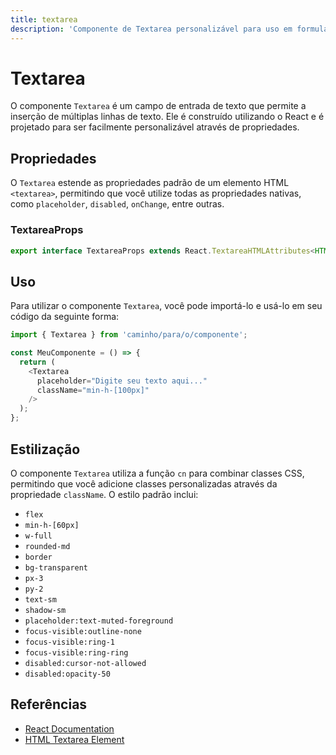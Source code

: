 ```yaml
---
title: textarea
description: 'Componente de Textarea personalizável para uso em formulários.'
---
```


# Textarea

O componente `Textarea` é um campo de entrada de texto que permite a inserção de múltiplas linhas de texto. Ele é construído utilizando o React e é projetado para ser facilmente personalizável através de propriedades.

## Propriedades

O `Textarea` estende as propriedades padrão de um elemento HTML `<textarea>`, permitindo que você utilize todas as propriedades nativas, como `placeholder`, `disabled`, `onChange`, entre outras.

### TextareaProps

```typescript
export interface TextareaProps extends React.TextareaHTMLAttributes<HTMLTextAreaElement> {}
```

## Uso

Para utilizar o componente `Textarea`, você pode importá-lo e usá-lo em seu código da seguinte forma:

```javascript
import { Textarea } from 'caminho/para/o/componente';

const MeuComponente = () => {
  return (
    <Textarea
      placeholder="Digite seu texto aqui..."
      className="min-h-[100px]"
    />
  );
};
```

## Estilização

O componente `Textarea` utiliza a função `cn` para combinar classes CSS, permitindo que você adicione classes personalizadas através da propriedade `className`. O estilo padrão inclui:

- `flex`
- `min-h-[60px]`
- `w-full`
- `rounded-md`
- `border`
- `bg-transparent`
- `px-3`
- `py-2`
- `text-sm`
- `shadow-sm`
- `placeholder:text-muted-foreground`
- `focus-visible:outline-none`
- `focus-visible:ring-1`
- `focus-visible:ring-ring`
- `disabled:cursor-not-allowed`
- `disabled:opacity-50`

## Referências

- [React Documentation](https://reactjs.org/docs/getting-started.html)
- [HTML Textarea Element](https://developer.mozilla.org/en-US/docs/Web/HTML/Element/textarea)